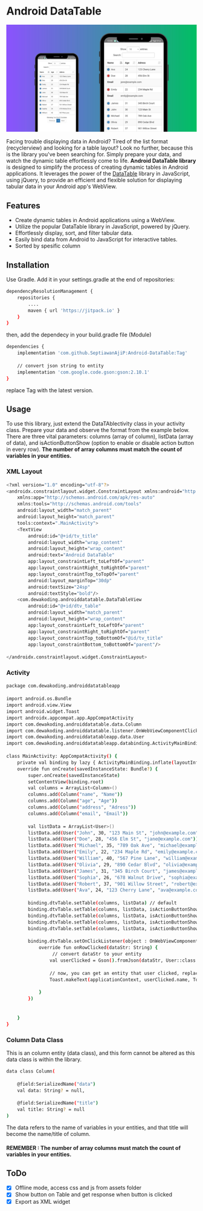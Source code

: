 # Android DataTable
![image](https://raw.githubusercontent.com/SeptiawanAjiP/Android-DataTable/master/demo-image.jpeg)

Facing trouble displaying data in Android? Tired of the list format (recyclerview) and looking for a table layout? Look no further, because this is the library you've been searching for. Simply prepare your data, and watch the dynamic table effortlessly come to life. **Android DataTable library** is designed to simplify the process of creating dynamic tables in Android applications. It leverages the power of the [DataTable](https://datatables.net/) library in JavaScript, using jQuery, to provide an efficient and flexible solution for displaying tabular data in your Android app's WebView.

## Features

- Create dynamic tables in Android applications using a WebView.
- Utilize the popular DataTable library in JavaScript, powered by jQuery.
- Effortlessly display, sort, and filter tabular data.
- Easily bind data from Android to JavaScript for interactive tables.
- Sorted by spesific column

## Installation

Use Gradle. Add it in your settings.gradle at the end of repositories:

```bash
dependencyResolutionManagement {
    repositories {
        ....
        maven { url 'https://jitpack.io' }
    }
}
```
then, add the dependecy in your build.gradle file (Module)
```bash
dependencies {
    implementation 'com.github.SeptiawanAjiP:Android-DataTable:Tag'
    
    // convert json string to entity
    implementation 'com.google.code.gson:gson:2.10.1'
}
```
replace Tag with the latest version.

## Usage
To use this library, just extend the DataTAblectivity class in your activity class. Prepare your data and observe the format from the example below. There are three vital parameters: columns (array of column), listData (array of data), and isActionButtonShow (option to enable or disable action button in every row). **The number of array columns must match the count of variables in your entities.**

### XML Layout
```bash
<?xml version="1.0" encoding="utf-8"?>
<androidx.constraintlayout.widget.ConstraintLayout xmlns:android="http://schemas.android.com/apk/res/android"
    xmlns:app="http://schemas.android.com/apk/res-auto"
    xmlns:tools="http://schemas.android.com/tools"
    android:layout_width="match_parent"
    android:layout_height="match_parent"
    tools:context=".MainActivity">
    <TextView
        android:id="@+id/tv_title"
        android:layout_width="wrap_content"
        android:layout_height="wrap_content"
        android:text="Android DataTable"
        app:layout_constraintLeft_toLeftOf="parent"
        app:layout_constraintRight_toRightOf="parent"
        app:layout_constraintTop_toTopOf="parent"
        android:layout_marginTop="30dp"
        android:textSize="24sp"
        android:textStyle="bold"/>
    <com.dewakoding.androiddatatable.DataTableView
        android:id="@+id/dtv_table"
        android:layout_width="match_parent"
        android:layout_height="wrap_content"
        app:layout_constraintLeft_toLeftOf="parent"
        app:layout_constraintRight_toRightOf="parent"
        app:layout_constraintTop_toBottomOf="@id/tv_title"
        app:layout_constraintBottom_toBottomOf="parent"/>

</androidx.constraintlayout.widget.ConstraintLayout>
```
### Activity
```bash
package com.dewakoding.androiddatatableapp

import android.os.Bundle
import android.view.View
import android.widget.Toast
import androidx.appcompat.app.AppCompatActivity
import com.dewakoding.androiddatatable.data.Column
import com.dewakoding.androiddatatable.listener.OnWebViewComponentClickListener
import com.dewakoding.androiddatatableapp.data.User
import com.dewakoding.androiddatatableapp.databinding.ActivityMainBinding

class MainActivity: AppCompatActivity() {
    private val binding by lazy { ActivityMainBinding.inflate(layoutInflater) }
    override fun onCreate(savedInstanceState: Bundle?) {
        super.onCreate(savedInstanceState)
        setContentView(binding.root)
        val columns = ArrayList<Column>()
        columns.add(Column("name", "Name"))
        columns.add(Column("age", "Age"))
        columns.add(Column("address", "Adress"))
        columns.add(Column("email", "Email"))

        val listData = ArrayList<User>()
        listData.add(User("John", 30, "123 Main St", "john@example.com"))
        listData.add(User("Doe", 28, "456 Elm St", "jane@example.com"))
        listData.add(User("Michael", 35, "789 Oak Ave", "michael@example.com"))
        listData.add(User("Emily", 22, "234 Maple Rd", "emily@example.com"))
        listData.add(User("William", 40, "567 Pine Lane", "william@example.com"))
        listData.add(User("Olivia", 29, "890 Cedar Blvd", "olivia@example.com"))
        listData.add(User("James", 31, "345 Birch Court", "james@example.com"))
        listData.add(User("Sophia", 26, "678 Walnut Drive", "sophia@example.com"))
        listData.add(User("Robert", 37, "901 Willow Street", "robert@example.com"))
        listData.add(User("Ava", 24, "123 Cherry Lane", "ava@example.com"))
        
        binding.dtvTable.setTable(columns, listData) // default
        binding.dtvTable.setTable(columns, listData, isActionButtonShow =  true) // show action button on last column
        binding.dtvTable.setTable(columns, listData, isActionButtonShow =  true, orderBy =  OrderBy(0, "DESC")) // sorted descending by column 0, use ASC to ascending sorted
        binding.dtvTable.setTable(columns, listData, isActionButtonShow =  true, orderBy =  OrderBy(0, "DESC"), pageLength = 50) // set page length of pagination with 50 data
        binding.dtvTable.setTable(columns, listData, isActionButtonShow =  true, orderBy =  OrderBy(0, "DESC"), pageLength = 50, isSearchingEnable = false) // disable searching feature
        
        binding.dtvTable.setOnClickListener(object : OnWebViewComponentClickListener {
            override fun onRowClicked(dataStr: String) {
                 // convert dataStr to your entity
                val userClicked = Gson().fromJson(dataStr, User::class.java)

                // now, you can get an entity that user clicked, replace this with your function.
                Toast.makeText(applicationContext, userClicked.name, Toast.LENGTH_SHORT).show()

            }
        })


    }
}
```
### Column Data Class
This is an column entity (data class), and this form cannot be altered as this data class is within the library.
```bash
data class Column(

	@field:SerializedName("data")
	val data: String? = null,

	@field:SerializedName("title")
	val title: String? = null
)
```
The data refers to the name of variables in your entities, and that title will become the name/title of column.
####  REMEMBER : The number of array columns must match the count of variables in your entities.

## ToDo
- [x] Offline mode, access css and js from assets folder
- [x] Show button on Table and get response when button is clicked
- [x] Export as XML widget